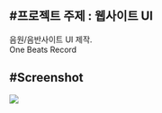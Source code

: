 #프로젝트 주제 : 웹사이트 UI
---------------------------
음원/음반사이트 UI 제작.</br>
One Beats Record

#Screenshot
-----------
<div>
<img src="https://user-images.githubusercontent.com/63985720/89745146-b9a5a880-daec-11ea-98c9-d3c1f0f080b6.png">
</div>
